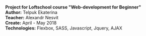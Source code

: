 <b>Project for Loftschool course "Web-development for Beginner"</b><br>
<b>Author:</b> Telpuk Ekaterina<br>
<b>Teacher:</b> Alexandr Nesvit<br>
<b>Create:</b> April - May 2018<br>
<b>Technologies:</b> Flexbox, SASS, Javascript, Jquery, AJAX
